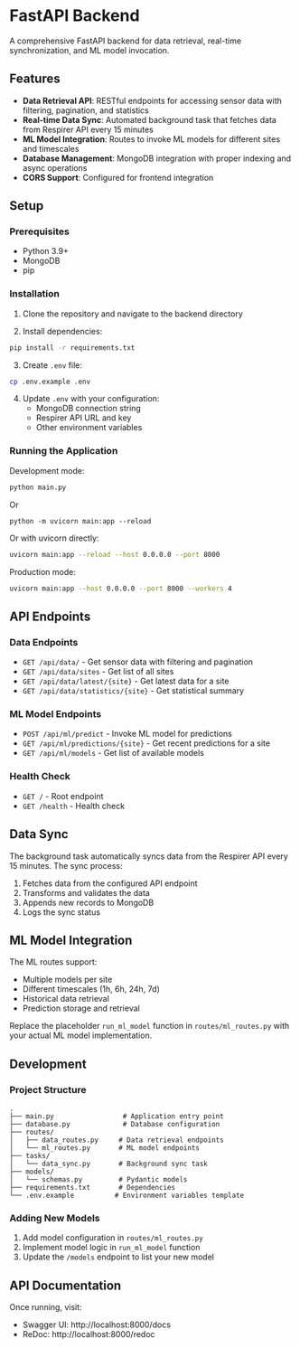 # FastAPI Backend

A comprehensive FastAPI backend for data retrieval, real-time synchronization, and ML model invocation.

## Features

- **Data Retrieval API**: RESTful endpoints for accessing sensor data with filtering, pagination, and statistics
- **Real-time Data Sync**: Automated background task that fetches data from Respirer API every 15 minutes
- **ML Model Integration**: Routes to invoke ML models for different sites and timescales
- **Database Management**: MongoDB integration with proper indexing and async operations
- **CORS Support**: Configured for frontend integration

## Setup

### Prerequisites

- Python 3.9+
- MongoDB
- pip

### Installation

1. Clone the repository and navigate to the backend directory

2. Install dependencies:

```bash
pip install -r requirements.txt
```

3. Create `.env` file:

```bash
cp .env.example .env
```

4. Update `.env` with your configuration:
   - MongoDB connection string
   - Respirer API URL and key
   - Other environment variables

### Running the Application

Development mode:

```bash
python main.py
```

Or

```
python -m uvicorn main:app --reload
```

Or with uvicorn directly:

```bash
uvicorn main:app --reload --host 0.0.0.0 --port 8000
```

Production mode:

```bash
uvicorn main:app --host 0.0.0.0 --port 8000 --workers 4
```

## API Endpoints

### Data Endpoints

- `GET /api/data/` - Get sensor data with filtering and pagination
- `GET /api/data/sites` - Get list of all sites
- `GET /api/data/latest/{site}` - Get latest data for a site
- `GET /api/data/statistics/{site}` - Get statistical summary

### ML Model Endpoints

- `POST /api/ml/predict` - Invoke ML model for predictions
- `GET /api/ml/predictions/{site}` - Get recent predictions for a site
- `GET /api/ml/models` - Get list of available models

### Health Check

- `GET /` - Root endpoint
- `GET /health` - Health check

## Data Sync

The background task automatically syncs data from the Respirer API every 15 minutes. The sync process:

1. Fetches data from the configured API endpoint
2. Transforms and validates the data
3. Appends new records to MongoDB
4. Logs the sync status

## ML Model Integration

The ML routes support:

- Multiple models per site
- Different timescales (1h, 6h, 24h, 7d)
- Historical data retrieval
- Prediction storage and retrieval

Replace the placeholder `run_ml_model` function in `routes/ml_routes.py` with your actual ML model implementation.

## Development

### Project Structure

```
.
├── main.py                 # Application entry point
├── database.py             # Database configuration
├── routes/
│   ├── data_routes.py     # Data retrieval endpoints
│   └── ml_routes.py       # ML model endpoints
├── tasks/
│   └── data_sync.py       # Background sync task
├── models/
│   └── schemas.py         # Pydantic models
├── requirements.txt       # Dependencies
└── .env.example          # Environment variables template
```

### Adding New Models

1. Add model configuration in `routes/ml_routes.py`
2. Implement model logic in `run_ml_model` function
3. Update the `/models` endpoint to list your new model

## API Documentation

Once running, visit:

- Swagger UI: http://localhost:8000/docs
- ReDoc: http://localhost:8000/redoc

